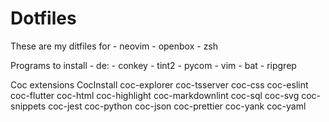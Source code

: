 # Dotfiles
These are my ditfiles for
	- neovim
	- openbox
	- zsh

Programs to install
	- de:
		- conkey
		- tint2
		- pycom
	- vim
		- bat
		- ripgrep

Coc extensions
    CocInstall coc-explorer coc-tsserver coc-css coc-eslint coc-flutter coc-html coc-highlight coc-markdownlint coc-sql coc-svg coc-snippets coc-jest coc-python coc-json coc-prettier coc-yank coc-yaml
